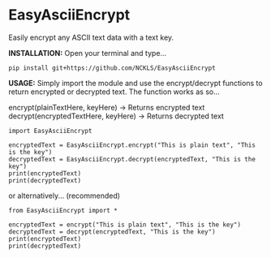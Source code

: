 # EasyAsciiEncrypt
Easily encrypt any ASCII text data with a text key.

**INSTALLATION:**
Open your terminal and type...
```
pip install git+https://github.com/NCKLS/EasyAsciiEncrypt
```

**USAGE:**
Simply import the module and use the encrypt/decrypt functions to return encrypted or decrypted text.
The function works as so...

encrypt(plainTextHere, keyHere) -> Returns encrypted text
decrypt(encryptedTextHere, keyHere) -> Returns decrypted text

```
import EasyAsciiEncrypt

encryptedText = EasyAsciiEncrypt.encrypt("This is plain text", "This is the key")
decryptedText = EasyAsciiEncrypt.decrypt(encryptedText, "This is the key")
print(encryptedText)
print(decryptedText)
```
or alternatively... (recommended)
```
from EasyAsciiEncrypt import *

encryptedText = encrypt("This is plain text", "This is the key")
decryptedText = decrypt(encryptedText, "This is the key")
print(encryptedText)
print(decryptedText)
```

